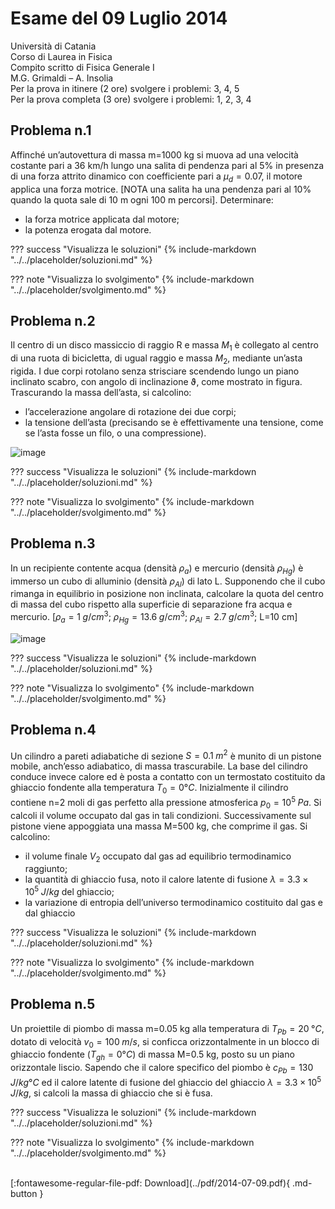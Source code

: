 # Esame del 09 Luglio 2014
Università di Catania <br>
Corso di Laurea in Fisica <br>
Compito scritto di Fisica Generale I <br>
M.G. Grimaldi – A. Insolia <br>
Per la prova in itinere (2 ore) svolgere i problemi: 3, 4, 5 <br>
Per la prova completa (3 ore) svolgere i problemi: 1, 2, 3, 4 <br>

## Problema n.1
Affinché un’autovettura di massa m=1000 kg si muova ad una velocità costante pari a 36 km/h lungo una salita di pendenza pari al 5% in presenza di una forza attrito dinamico con coefficiente pari a $µ_d=0.07$, il motore applica una forza motrice. [NOTA una salita ha una pendenza pari al 10% quando la quota sale di 10 m ogni 100 m percorsi]. Determinare:

- la forza motrice applicata dal motore;
- la potenza erogata dal motore.

??? success "Visualizza le soluzioni"
    {% include-markdown "../../placeholder/soluzioni.md" %}

??? note "Visualizza lo svolgimento"
    {% include-markdown "../../placeholder/svolgimento.md" %}

## Problema n.2
Il centro di un disco massiccio di raggio R e massa $M_1$ è collegato al centro di una ruota di bicicletta, di ugual raggio e massa $M_2$, mediante un’asta rigida. I due corpi rotolano senza strisciare scendendo lungo un piano inclinato scabro, con angolo di inclinazione ϑ, come mostrato in figura. Trascurando la massa dell’asta, si calcolino:

- l’accelerazione angolare di rotazione dei due corpi;
- la tensione dell’asta (precisando se è effettivamente una tensione, come se l’asta fosse un filo, o una compressione).

![image](https://user-images.githubusercontent.com/77018886/153405327-85f3d6ec-137e-4e44-856f-975e5ff341d3.png)

??? success "Visualizza le soluzioni"
    {% include-markdown "../../placeholder/soluzioni.md" %}

??? note "Visualizza lo svolgimento"
    {% include-markdown "../../placeholder/svolgimento.md" %}

## Problema n.3
In un recipiente contente acqua (densità $ρ_a$) e mercurio (densità $ρ_{Hg}$) è immerso un cubo di alluminio (densità $ρ_{Al}$) di lato L. Supponendo che il cubo rimanga in equilibrio in posizione non inclinata, calcolare la quota del centro di massa del cubo rispetto alla superficie di separazione fra acqua e mercurio. [$ρ_a=1 \; g/cm^3$; $ρ_{Hg}=13.6 \; g/cm^3$; $ρ_{Al}=2.7 \; g/cm^3$; L=10 cm]

![image](https://user-images.githubusercontent.com/77018886/153405359-f619b82a-8a3d-4cdf-803a-fc62159af889.png)

??? success "Visualizza le soluzioni"
    {% include-markdown "../../placeholder/soluzioni.md" %}

??? note "Visualizza lo svolgimento"
    {% include-markdown "../../placeholder/svolgimento.md" %}

## Problema n.4
Un cilindro a pareti adiabatiche di sezione $S=0.1 \; m^2$ è munito di un pistone mobile, anch’esso adiabatico, di massa trascurabile. La base del cilindro conduce invece calore ed è posta a contatto con un termostato costituito da ghiaccio fondente alla temperatura $T_0=0°C$. Inizialmente il cilindro contiene n=2 moli di gas perfetto alla pressione atmosferica $p_0=10^5 \; Pa$. Si calcoli il volume occupato dal gas in tali condizioni. Successivamente sul pistone viene appoggiata una massa M=500 kg, che comprime il gas. Si calcolino:

- il volume finale $V_2$ occupato dal gas ad equilibrio termodinamico raggiunto;
- la quantità di ghiaccio fusa, noto il calore latente di fusione $λ=3.3×10^5 \; J/kg$ del ghiaccio;
- la variazione di entropia dell’universo termodinamico costituito dal gas e dal ghiaccio

??? success "Visualizza le soluzioni"
    {% include-markdown "../../placeholder/soluzioni.md" %}

??? note "Visualizza lo svolgimento"
    {% include-markdown "../../placeholder/svolgimento.md" %}

## Problema n.5
Un proiettile di piombo di massa m=0.05 kg alla temperatura di $T_{Pb}=20 \; °C$, dotato di velocità $v_0=100 \; m/s$, si conficca orizzontalmente in un blocco di ghiaccio fondente ($T_{gh}=0°C$) di massa M=0.5 kg, posto su un piano orizzontale liscio. Sapendo che il calore specifico del piombo è $c_{Pb}=130 \; J/kg °C$ ed il calore latente di fusione del ghiaccio del ghiaccio $λ=3.3×10^5 \; J/kg$, si calcoli la massa di ghiaccio che si è fusa.

??? success "Visualizza le soluzioni"
    {% include-markdown "../../placeholder/soluzioni.md" %}

??? note "Visualizza lo svolgimento"
    {% include-markdown "../../placeholder/svolgimento.md" %}

<br>
[:fontawesome-regular-file-pdf: Download](../pdf/2014-07-09.pdf){ .md-button }
